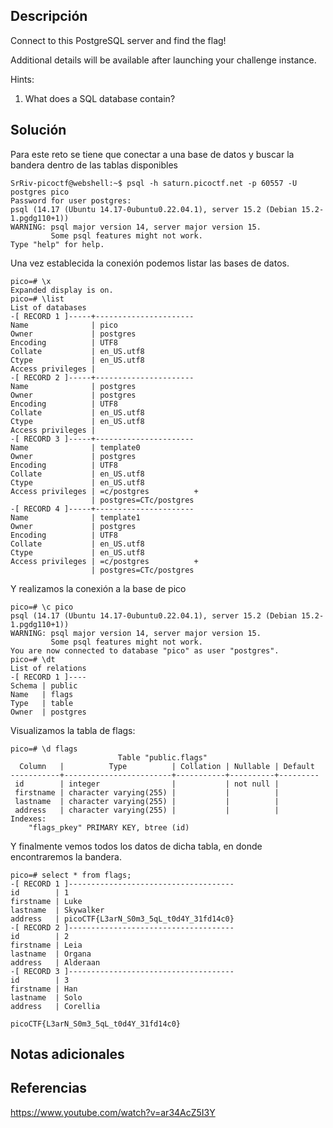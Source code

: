 ## Descripción
Connect to this PostgreSQL server and find the flag!

Additional details will be available after launching your challenge instance.

Hints:
1. What does a SQL database contain?

## Solución 

Para este reto se tiene que conectar a una base de datos y buscar la bandera dentro de las tablas disponibles

```
SrRiv-picoctf@webshell:~$ psql -h saturn.picoctf.net -p 60557 -U postgres pico
Password for user postgres: 
psql (14.17 (Ubuntu 14.17-0ubuntu0.22.04.1), server 15.2 (Debian 15.2-1.pgdg110+1))
WARNING: psql major version 14, server major version 15.
         Some psql features might not work.
Type "help" for help.

```
Una vez establecida la conexión podemos listar las bases de datos.
```
pico=# \x
Expanded display is on.
pico=# \list
List of databases
-[ RECORD 1 ]-----+----------------------
Name              | pico
Owner             | postgres
Encoding          | UTF8
Collate           | en_US.utf8
Ctype             | en_US.utf8
Access privileges | 
-[ RECORD 2 ]-----+----------------------
Name              | postgres
Owner             | postgres
Encoding          | UTF8
Collate           | en_US.utf8
Ctype             | en_US.utf8
Access privileges | 
-[ RECORD 3 ]-----+----------------------
Name              | template0
Owner             | postgres
Encoding          | UTF8
Collate           | en_US.utf8
Ctype             | en_US.utf8
Access privileges | =c/postgres          +
                  | postgres=CTc/postgres
-[ RECORD 4 ]-----+----------------------
Name              | template1
Owner             | postgres
Encoding          | UTF8
Collate           | en_US.utf8
Ctype             | en_US.utf8
Access privileges | =c/postgres          +
                  | postgres=CTc/postgres
```
Y realizamos la conexión a la base de pico
```
pico=# \c pico
psql (14.17 (Ubuntu 14.17-0ubuntu0.22.04.1), server 15.2 (Debian 15.2-1.pgdg110+1))
WARNING: psql major version 14, server major version 15.
         Some psql features might not work.
You are now connected to database "pico" as user "postgres".
pico=# \dt
List of relations
-[ RECORD 1 ]----
Schema | public
Name   | flags
Type   | table
Owner  | postgres
```
Visualizamos la tabla de flags:
```
pico=# \d flags
                        Table "public.flags"
  Column   |          Type          | Collation | Nullable | Default 
-----------+------------------------+-----------+----------+---------
 id        | integer                |           | not null | 
 firstname | character varying(255) |           |          | 
 lastname  | character varying(255) |           |          | 
 address   | character varying(255) |           |          | 
Indexes:
    "flags_pkey" PRIMARY KEY, btree (id)
```
Y finalmente vemos todos los datos de dicha tabla, en donde encontraremos la bandera.
```
pico=# select * from flags;
-[ RECORD 1 ]-------------------------------------
id        | 1
firstname | Luke
lastname  | Skywalker
address   | picoCTF{L3arN_S0m3_5qL_t0d4Y_31fd14c0}
-[ RECORD 2 ]-------------------------------------
id        | 2
firstname | Leia
lastname  | Organa
address   | Alderaan
-[ RECORD 3 ]-------------------------------------
id        | 3
firstname | Han
lastname  | Solo
address   | Corellia

```


```
picoCTF{L3arN_S0m3_5qL_t0d4Y_31fd14c0}
```
## Notas adicionales 
## Referencias
https://www.youtube.com/watch?v=ar34AcZ5I3Y
